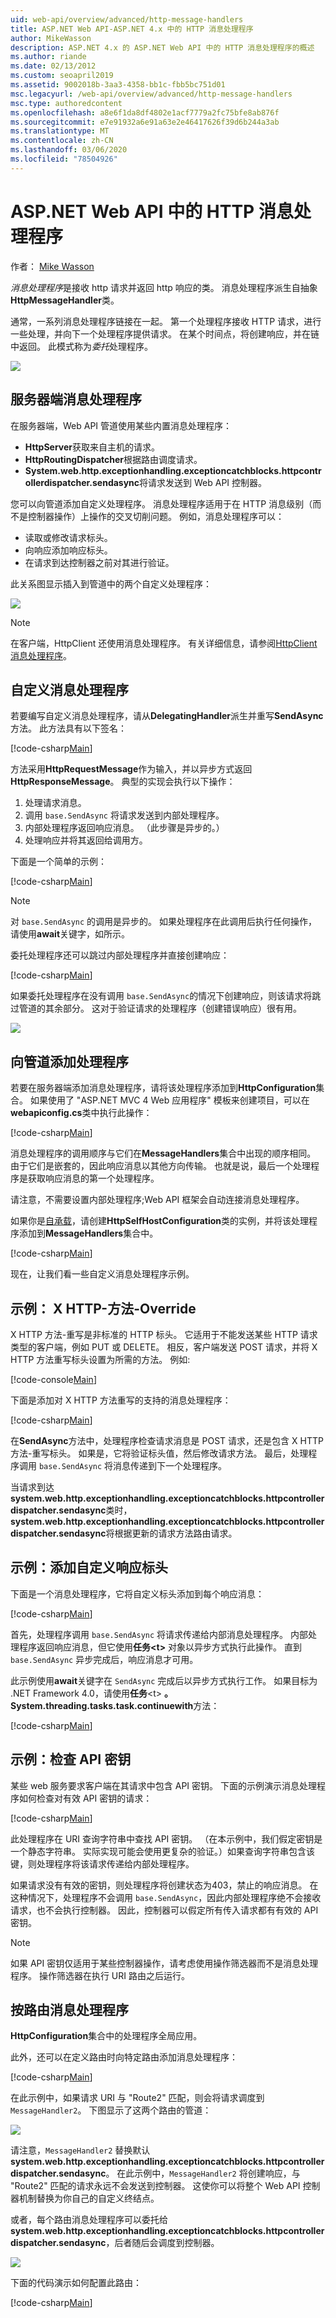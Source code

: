 ```yaml
---
uid: web-api/overview/advanced/http-message-handlers
title: ASP.NET Web API-ASP.NET 4.x 中的 HTTP 消息处理程序
author: MikeWasson
description: ASP.NET 4.x 的 ASP.NET Web API 中的 HTTP 消息处理程序的概述
ms.author: riande
ms.date: 02/13/2012
ms.custom: seoapril2019
ms.assetid: 9002018b-3aa3-4358-bb1c-fbb5bc751d01
msc.legacyurl: /web-api/overview/advanced/http-message-handlers
msc.type: authoredcontent
ms.openlocfilehash: a8e6f1da8df4802e1acf7779a2fc75bfe8ab876f
ms.sourcegitcommit: e7e91932a6e91a63e2e46417626f39d6b244a3ab
ms.translationtype: MT
ms.contentlocale: zh-CN
ms.lasthandoff: 03/06/2020
ms.locfileid: "78504926"
---
```

# <a name="http-message-handlers-in-aspnet-web-api"></a>ASP.NET Web API 中的 HTTP 消息处理程序

作者： [Mike Wasson](https://github.com/MikeWasson)

*消息处理程序*是接收 http 请求并返回 http 响应的类。 消息处理程序派生自抽象**HttpMessageHandler**类。

通常，一系列消息处理程序链接在一起。 第一个处理程序接收 HTTP 请求，进行一些处理，并向下一个处理程序提供请求。 在某个时间点，将创建响应，并在链中返回。 此模式称为*委托*处理程序。

![](http-message-handlers/_static/image1.png)

## <a name="server-side-message-handlers"></a>服务器端消息处理程序

在服务器端，Web API 管道使用某些内置消息处理程序：

- **HttpServer**获取来自主机的请求。
- **HttpRoutingDispatcher**根据路由调度请求。
- **System.web.http.exceptionhandling.exceptioncatchblocks.httpcontrollerdispatcher.sendasync**将请求发送到 Web API 控制器。

您可以向管道添加自定义处理程序。 消息处理程序适用于在 HTTP 消息级别（而不是控制器操作）上操作的交叉切削问题。 例如，消息处理程序可以：

- 读取或修改请求标头。
- 向响应添加响应标头。
- 在请求到达控制器之前对其进行验证。

此关系图显示插入到管道中的两个自定义处理程序：

![](http-message-handlers/_static/image2.png)

> [!NOTE]
> 在客户端，HttpClient 还使用消息处理程序。 有关详细信息，请参阅[HttpClient 消息处理程序](httpclient-message-handlers.md)。

## <a name="custom-message-handlers"></a>自定义消息处理程序

若要编写自定义消息处理程序，请从**DelegatingHandler**派生并重写**SendAsync**方法。 此方法具有以下签名：

[!code-csharp[Main](http-message-handlers/samples/sample1.cs)]

方法采用**HttpRequestMessage**作为输入，并以异步方式返回**HttpResponseMessage**。 典型的实现会执行以下操作：

1. 处理请求消息。
2. 调用 `base.SendAsync` 将请求发送到内部处理程序。
3. 内部处理程序返回响应消息。 （此步骤是异步的。）
4. 处理响应并将其返回给调用方。

下面是一个简单的示例：

[!code-csharp[Main](http-message-handlers/samples/sample2.cs)]

> [!NOTE]
> 对 `base.SendAsync` 的调用是异步的。 如果处理程序在此调用后执行任何操作，请使用**await**关键字，如所示。

委托处理程序还可以跳过内部处理程序并直接创建响应：

[!code-csharp[Main](http-message-handlers/samples/sample3.cs)]

如果委托处理程序在没有调用 `base.SendAsync`的情况下创建响应，则该请求将跳过管道的其余部分。 这对于验证请求的处理程序（创建错误响应）很有用。

![](http-message-handlers/_static/image3.png)

## <a name="adding-a-handler-to-the-pipeline"></a>向管道添加处理程序

若要在服务器端添加消息处理程序，请将该处理程序添加到**HttpConfiguration**集合。 如果使用了 "ASP.NET MVC 4 Web 应用程序" 模板来创建项目，可以在**webapiconfig.cs**类中执行此操作：

[!code-csharp[Main](http-message-handlers/samples/sample4.cs)]

消息处理程序的调用顺序与它们在**MessageHandlers**集合中出现的顺序相同。 由于它们是嵌套的，因此响应消息以其他方向传输。 也就是说，最后一个处理程序是获取响应消息的第一个处理程序。

请注意，不需要设置内部处理程序;Web API 框架会自动连接消息处理程序。

如果你是[自承载](../older-versions/self-host-a-web-api.md)，请创建**HttpSelfHostConfiguration**类的实例，并将该处理程序添加到**MessageHandlers**集合中。

[!code-csharp[Main](http-message-handlers/samples/sample5.cs)]

现在，让我们看一些自定义消息处理程序示例。

## <a name="example-x-http-method-override"></a>示例： X HTTP-方法-Override

X HTTP 方法-重写是非标准的 HTTP 标头。 它适用于不能发送某些 HTTP 请求类型的客户端，例如 PUT 或 DELETE。 相反，客户端发送 POST 请求，并将 X HTTP 方法重写标头设置为所需的方法。 例如:

[!code-console[Main](http-message-handlers/samples/sample6.cmd)]

下面是添加对 X HTTP 方法重写的支持的消息处理程序：

[!code-csharp[Main](http-message-handlers/samples/sample7.cs)]

在**SendAsync**方法中，处理程序检查请求消息是 POST 请求，还是包含 X HTTP 方法-重写标头。 如果是，它将验证标头值，然后修改请求方法。 最后，处理程序调用 `base.SendAsync` 将消息传递到下一个处理程序。

当请求到达**system.web.http.exceptionhandling.exceptioncatchblocks.httpcontrollerdispatcher.sendasync**类时， **system.web.http.exceptionhandling.exceptioncatchblocks.httpcontrollerdispatcher.sendasync**将根据更新的请求方法路由请求。

## <a name="example-adding-a-custom-response-header"></a>示例：添加自定义响应标头

下面是一个消息处理程序，它将自定义标头添加到每个响应消息：

[!code-csharp[Main](http-message-handlers/samples/sample8.cs)]

首先，处理程序调用 `base.SendAsync` 将请求传递给内部消息处理程序。 内部处理程序返回响应消息，但它使用**任务&lt;t&gt;** 对象以异步方式执行此操作。 直到 `base.SendAsync` 异步完成后，响应消息才可用。

此示例使用**await**关键字在 `SendAsync` 完成后以异步方式执行工作。 如果目标为 .NET Framework 4.0，请使用**任务**&lt;t&gt; **。System.threading.tasks.task.continuewith**方法：

[!code-csharp[Main](http-message-handlers/samples/sample9.cs)]

## <a name="example-checking-for-an-api-key"></a>示例：检查 API 密钥

某些 web 服务要求客户端在其请求中包含 API 密钥。 下面的示例演示消息处理程序如何检查对有效 API 密钥的请求：

[!code-csharp[Main](http-message-handlers/samples/sample10.cs)]

此处理程序在 URI 查询字符串中查找 API 密钥。 （在本示例中，我们假定密钥是一个静态字符串。 实际实现可能会使用更复杂的验证。）如果查询字符串包含该键，则处理程序将该请求传递给内部处理程序。

如果请求没有有效的密钥，则处理程序将创建状态为403，禁止的响应消息。 在这种情况下，处理程序不会调用 `base.SendAsync`，因此内部处理程序绝不会接收请求，也不会执行控制器。 因此，控制器可以假定所有传入请求都有有效的 API 密钥。

> [!NOTE]
> 如果 API 密钥仅适用于某些控制器操作，请考虑使用操作筛选器而不是消息处理程序。 操作筛选器在执行 URI 路由之后运行。

## <a name="per-route-message-handlers"></a>按路由消息处理程序

**HttpConfiguration**集合中的处理程序全局应用。

此外，还可以在定义路由时向特定路由添加消息处理程序：

[!code-csharp[Main](http-message-handlers/samples/sample11.cs?highlight=16)]

在此示例中，如果请求 URI 与 "Route2" 匹配，则会将请求调度到 `MessageHandler2`。 下图显示了这两个路由的管道：

![](http-message-handlers/_static/image4.png)

请注意，`MessageHandler2` 替换默认**system.web.http.exceptionhandling.exceptioncatchblocks.httpcontrollerdispatcher.sendasync**。 在此示例中，`MessageHandler2` 将创建响应，与 "Route2" 匹配的请求永远不会发送到控制器。 这使你可以将整个 Web API 控制器机制替换为你自己的自定义终结点。

或者，每个路由消息处理程序可以委托给**system.web.http.exceptionhandling.exceptioncatchblocks.httpcontrollerdispatcher.sendasync**，后者随后会调度到控制器。

![](http-message-handlers/_static/image5.png)

下面的代码演示如何配置此路由：

[!code-csharp[Main](http-message-handlers/samples/sample12.cs)]
